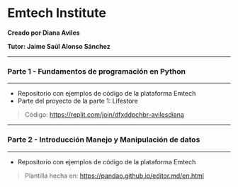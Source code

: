 # Emtech Institute
**Creado por Diana Aviles**

**Tutor: Jaime Saúl Alonso Sánchez**

------------
### Parte 1 - Fundamentos de programación en Python
-------------

- Repositorio con ejemplos de código de la plataforma Emtech
- Parte del proyecto de la parte 1: Lifestore

>Código:
https://replit.com/join/dfxddpchbr-avilesdiana


------------

### Parte 2 - Introducción Manejo y Manipulación de datos
-------------

- Repositorio con ejemplos de código de la plataforma Emtech


> Plantilla hecha en:
https://pandao.github.io/editor.md/en.html

